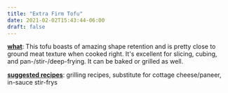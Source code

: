 ```yaml
---
title: "Extra Firm Tofu"
date: 2021-02-02T15:43:44-06:00
draft: false
---
```

<u><b>what</b></u>: This tofu boasts of amazing shape retention and is pretty close to ground meat texture when cooked right. It's excellent for slicing, cubing, and pan-/stir-/deep-frying. It can be baked or grilled as well.
<p></p>

<u><b>suggested recipes</b></u>: grilling recipes, substitute for cottage cheese/paneer, in-sauce stir-frys